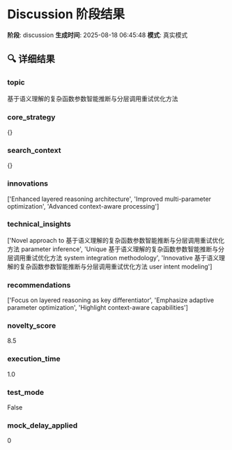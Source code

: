 # Discussion 阶段结果

**阶段**: discussion
**生成时间**: 2025-08-18 06:45:48
**模式**: 真实模式

## 🔍 详细结果

### topic
基于语义理解的复杂函数参数智能推断与分层调用重试优化方法

### core_strategy
{}

### search_context
{}

### innovations
['Enhanced layered reasoning architecture', 'Improved multi-parameter optimization', 'Advanced context-aware processing']

### technical_insights
['Novel approach to 基于语义理解的复杂函数参数智能推断与分层调用重试优化方法 parameter inference', 'Unique 基于语义理解的复杂函数参数智能推断与分层调用重试优化方法 system integration methodology', 'Innovative 基于语义理解的复杂函数参数智能推断与分层调用重试优化方法 user intent modeling']

### recommendations
['Focus on layered reasoning as key differentiator', 'Emphasize adaptive parameter optimization', 'Highlight context-aware capabilities']

### novelty_score
8.5

### execution_time
1.0

### test_mode
False

### mock_delay_applied
0
